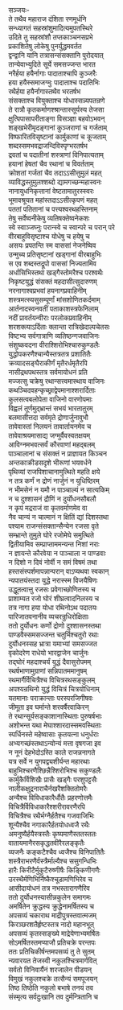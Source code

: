 सञ्जयः-   
ते तथैव महाराज दंशिता रणमूर्धनि  
सन्ध्यागतं सहस्रांशुमादित्यमुपतस्थिरे  
उदिते तु सहस्रांशौ तप्तकाञ्चनसप्रभे  
प्रकाशितेषु लोकेषु पुनर्युद्धमवर्तत  
द्वन्द्वानि यानि तत्रासन्संसक्तानि पुरोदयात्  
तान्येवाभ्युदिते सूर्ये समसज्जन्त भारत  
नरैर्हया हयैर्नागाः पादाताश्चापि कुञ्जरैः  
हया हयैस्समाजग्मुः पादाताश्च पदातिभिः  
रथैर्हया हयैर्नागास्तथैव भरतर्षभ  
संसक्ताश्च वियुक्ताश्च योधास्सन्न्यपतन्रणे  
ते रात्रौ कृतकर्माणश्श्रान्तास्सूर्यस्य तेजसा  
क्षुत्पिपासापरीताङ्गा विसञ्ज्ञा बहवोऽभवन्  
शङ्खभेरीमृदङ्गानां कुञ्जराणां च गर्जताम्  
विष्फारितविसृष्टानां कार्मुकाणां च कूजताम्  
शब्दस्समभवद्राजन्दिविस्पृग्भरतर्षभ  
द्रवतां च पदातीनां शस्त्राणां विनिपात्यताम्  
हयानां हेषतां चैव रथानां च विवर्तताम्  
क्रोशतां गर्जतां चैव तदाऽऽसीत्तुमुलं महत्  
व्याविद्धस्तुमुलश्शब्दो द्यामगच्छन्महास्वनः  
नानायुधनिकृत्तानां वेष्टतामातुरस्स्वरः  
भूमावश्रूयत महांस्तदाऽऽसीत्कृपणं महत्  
पततां पतितानां च पत्त्यश्वरथहस्तिनाम्  
तेषु सर्वेष्वनीकेषु व्यतिषक्तेष्वनेकशः  
स्वे स्वाञ्जघ्नुः परान्स्वे च स्वान्परे च परान् परे   
वीरबाहुविसृष्टाश्च योधेषु च हयेषु च  
असयः प्रपतन्ति स्म वाससां नेजनेष्विव  
उन्मुच्य प्रतिसृष्टानां खड्गानां वीरबाहुभिः  
स एव शब्दस्तद्रूपो वाससां निज्यतामिव  
अर्धासिभिस्तथा खड्गैस्तोमरैश्च परश्वथैः  
निकृष्टयुद्धं संसक्तं महदासीत्सुदारुणम्  
नरनागाश्वप्रभवां हयनागप्रवाहिनीम्  
शस्त्रमत्स्यसुसम्पूर्णां मांसशोणितकर्दमाम्  
आर्तनादस्वनवतीं पताकाशस्त्रफेनिलाम्  
नदीं प्रावर्तयन्वीराः परलोकप्रवाहिनीम्  
शरशक्त्याऽर्दिताः क्लान्ता रात्रिखेदाल्पचेतसः  
विष्टभ्य सर्वगात्राणि व्यतिष्ठन्गजवाजिनः  
संशुष्कवदना वीराश्शिरोभिश्चारुकुण्डलैः  
युद्धोपकरणैश्चान्यैस्तत्रतत्र प्रशातितैः  
क्रव्यादसङ्घैराकीर्णं मृतैरर्धमृतैरपि  
नासीद्रथपथस्तत्र सर्वमायोधनं प्रति  
मज्जत्सु चक्रेषु रथान्सत्त्वमास्थाय वाजिनः  
कथञ्चिदवहन्कृच्छ्राद्वेपमानाश्शरार्दिताः  
कुलसत्वबलोपेता वाजिनो वारणोपमाः  
विह्वलं तूर्णमुद्भ्रान्तं सभयं भारतातुरम्  
बलमासीत्तदा सर्वमृते द्रोणार्जुनावुभौ  
तावेवास्तां निलयनं तावार्तायनमेव च  
तावेवाश्रयमासाद्य जग्मुर्वैवस्वतक्षयम्  
आविग्नमभवत्सर्वं कौरवाणां महद्बलम्  
पाञ्चालानां च संसक्तं न प्राज्ञायत किञ्चन  
अन्तकाक्रीडसदृशे भीरूणां भयवर्धने  
पृथिव्यां राजपिशाचानामुत्थिते महति क्षये  
न तत्र कर्णं न द्रोणं नार्जुनं न युधिष्ठिरम्  
न भीमसेनं न यमौ न पाञ्चाल्यं न सात्यकिम्  
न च दुश्शासनं द्रौणिं न दुर्योधनसौबलौ  
न कृपं मद्रराजं वा कृतवर्माणमेव वा  
नैव चान्यं न चात्मानं न क्षितिं द्यां दिशस्तथा  
पश्याम राजन्संसक्तान्सैन्येन रजसा वृते  
सम्भ्रान्ते तुमुले घोरे रजोमेघे समुत्थिते  
द्वितीयामिव सम्प्राप्ताममन्यन्त निशां नराः  
न ज्ञायन्ते कौरवेया न पाञ्चाला न पाण्डवाः  
न दिशो न दिवं नोर्वी न समं विषमं तथा  
हस्तसंस्पर्शमापन्नान्परान् वाऽप्यथवा स्वकान्  
न्यपातयंस्तदा युद्धे नरास्स्म विजयैषिणः  
उद्धूतत्वात्तु रजसः प्रवेगाच्छोणितस्य च  
प्राशाम्यत रजो घोरं शीघ्रत्वादनिलस्य च  
तत्र नागा हया योधा रथिनोऽथ पदातयः  
पारिजातवनानीव व्यचरन्रुधिरोक्षिताः  
ततो दुर्योधनः कर्णो द्रोणो दुश्शासनस्तथा  
पाण्डवैस्समसज्जन्त चतुर्भिश्चतुरो रथाः  
दुर्योधनस्सह भ्रात्रा यमाभ्यां समसज्जत  
वृकोदरेण राधेयो भारद्वाजेन चार्जुनः  
तद्घोरं महदाश्चर्यं युद्धं दैवासुरोपमम्  
रथर्षभाणामुग्राणां सन्निपातममानुषम्  
रथमार्गैर्विचित्रैश्च विचित्ररथसङ्कुलम्  
अपश्यन्रथिनो युद्धं विचित्रं चित्रयोधिनाम्  
यतमानाः पराक्रान्ताः परस्परजिगीषवः  
जीमूता इव घर्मान्ते शरवर्षैरवाकिरन्  
ते रथान्सूर्यसङ्काशानास्थिताः पुरुषर्षभाः  
अशोभन्त यथा मेघाश्शारदास्समवस्थिताः  
स्पर्धिनस्ते महेष्वासाः कृतयत्ना धनुर्धराः  
अभ्यगच्छंस्तथाऽन्योन्यं मत्ता वृषगजा इव  
न नूनं देहभेदोऽस्ति काले राजन्ननागते  
यत्र सर्वे न युगपद्व्यशीर्यन्त महारथाः  
बाहुभिश्चरणैश्छिन्नैश्शिरोभिश्च सकुण्डलैः  
कार्मुकैर्विशिखैः प्रासैः खड्गैः परशुपट्टसैः  
नालीकक्षुद्रनाराचैर्नखरैशक्तितोमरैः  
अन्यैश्च विविधाकारैर्धौतैः प्रहरणोत्तमैः  
विचित्रैर्विविधाकारैश्शरीरावरणैरपि  
विचित्रैश्च रथैर्भग्नैर्हतैश्च गजवाजिभिः  
शून्यैश्चैव नगाकारैर्हतयोधध्वजै रथैः  
अमनुष्यैर्हयैस्त्रस्तैः कृष्यमाणैस्ततस्ततः  
वातायमानैरसकृद्धतवीरैरलङ्कृतैः  
व्यजनैः कङ्कटैश्चैव ध्वजैश्च विनिपातितैः  
शस्त्रैराभरणैर्वस्त्रैर्माल्यैश्च ससुगन्धिभिः  
हारैः किरीटैर्मुकुटैरुष्णीषैः किङ्किणीगणैः  
उरस्थैर्मणिभिर्निष्कैश्चूडामणिभिरेव च  
आसीदायोधनं तत्र नभस्तारागणैरिव  
ततो दुर्योधनस्यासीन्नकुलेन समागमः  
अमर्षितेन क्रुद्धस्य क्रुद्धेनामर्षितस्य च  
अपसव्यं चकाराथ माद्रीपुत्रस्तवात्मजम्  
किरञ्छरशतैर्हृष्टस्तत्र नादो महानभूत्  
अपसव्यं कृतस्सङ्ख्ये माद्रेयेणाभ्यमर्षितः  
सोऽमर्षितस्तमप्याजौ प्रतिचक्रे परन्तपः  
ततः प्रतिचिकीर्षन्तमपसव्यं तु ते सुतम्  
न्यवारयत तेजस्वी नकुलश्चित्रमार्गवित्  
सर्वतो विनिवार्यैनं शरजालेन पीडयन्  
विमुखं नकुलश्चक्रे तत्सैन्यं समपूजयन्  
तिष्ठ तिष्ठेति नकुलो बभाषे तनयं तव  
संस्मृत्य सर्वदुःखानि तव दुर्मन्त्रितानि च   
